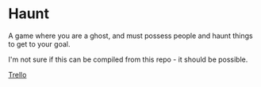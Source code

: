 # Haunt
A game where you are a ghost, and must possess people and haunt things to get to your goal.

I'm not sure if this can be compiled from this repo - it should be possible.

[Trello](https://trello.com/b/OdL4XRwE/haunt-game)
